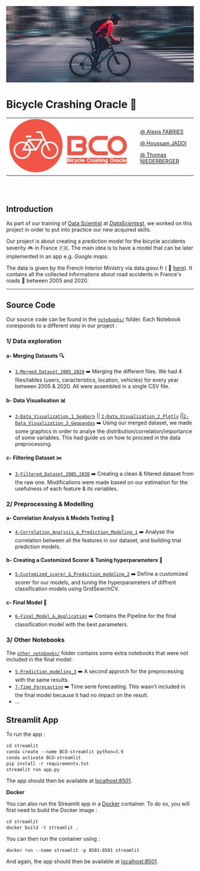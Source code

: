 
<img src="images/header.jpg">

# Bicycle Crashing Oracle :crystal_ball:


<table border="0">

 <colgroup>
    <col span="1" style="width: 70%;">
    <col span="1" style="width: 30%;">
 </colgroup>

 <tr>

   <td><img src="images/BCO_logo.png" width=500></td>

  <td>

   [@ Alexis FABRIES](https://github.com/Alexis7554)

   [@ Houssam JADDI](https://github.com/JAHOUD) 

   [@ Thomas NIEDERBERGER](https://github.com/Dharkhar) 
  </td>
 </tr>
</table>
<br/><br/>

## Introduction

As part of our training of  [Data Scientist](https://datascientest.com/en/data-scientist-course) at [*DataScientest*](https://datascientest.com/), we worked on this project in order to put into practice our new acquired skills.

Our project is about creating a prediction model for the bicycle accidents severity :bike: in France :fr:. The main idea is to have a model that can be later implemented in an  app e.g. *Google maps*.

The data is given by the French Interior Ministry via data.gouv.fr ( :link: [here](https://www.data.gouv.fr/en/datasets/bases-de-donnees-annuelles-des-accidents-corporels-de-la-circulation-routiere-annees-de-2005-a-2020/)). It contains all the collected informations about road accidents in France's roads :vertical_traffic_light: between 2005 and 2020.

***

## Source Code
Our source code can be found in the [`notebooks/`](notebooks) folder. Each Notebook coresponds to a different step in our project :

### 1/ Data exploration

#### a- Merging Datasets :mag:
- [`1-Merged_Dataset_2005_2020`](notebooks/1-Merged_Dataset_2005_2020.ipynb) :arrow_right: Merging the different files. We had 4 files/tables (users, caracteristics, location, vehicles) for every year between 2005 & 2020. All were assembled in a single CSV file.


#### b- Data Visualisation :bar_chart:
- [`2-Data_Visualization_1_Seaborn`](notebooks/2-Data_Visualization_1_Seaborn.ipynb) || [`2-Data_Visualization_2_Plotly`](notebooks/2-Data_Visualization_2_Plotly.ipynb) ||[`2-Data_Visualization_3_Geopandas`](notebooks/2-Data_Visualization_3_Geopandas.ipynb) :arrow_right:  Using our merged dataset, we made some graphics in order to analye the distribution/correlation/importance of some variables. This had guide us on how to proceed in the data preprocessing.

#### c- Filtering Dataset :scissors:
- [`3-Filtered_Dataset_2005_2020`](notebooks/3-Filtered_Dataset_2005_2020.ipynb)  :arrow_right: Creating a clean & filtered dataset from the raw one.
Modifications were made based on our estimation for the usefulness of each feature & its variables.

### 2/ Preprocessing & Modelling 
#### a- Correlation Analysis & Models Testing :hammer:
- [`4-Correlation_Analysis_&_Prediction_Modeling_1`](notebooks/4-Correlation_Analysis_&_Prediction_Modeling_1.ipynb)  :arrow_right: Analyse the correlation between all the features in our dataset, and building trial prediction models.
#### b- Creating a Customized Scorer & Tuning hyperparameters :wrench:
- [`5-Customized_scorer_&_Prediction_modeling_2`](notebooks/5-Customized_scorer_&_Prediction_modeling_2.ipynb)  :arrow_right: Define a customized scorer for our models, and tuning the hyperparameters of diffrent classification models using GridSearchCV.
#### c- Final Model :robot:
- [`6-Final_Model_&_Application`](notebooks/6-Final_Model_&_Application.ipynb) :arrow_right: Contains the Pipeline for the final classification model with the best parameters.


### 3/ Other Notebooks
The [`other_notebooks/`](notebooks/other_notebooks) folder contains some extra notebooks that were not included in the final model:
- [`5-Prediction_modeling_3`](notebooks/other_notebooks/5-Prediction_modeling_3.ipynb)  :arrow_right:  A second approch for the preprocessing with the same results.
- [`7-Time_Forecasting`](notebooks/other_notebooks/7-Time_Forecasting.ipynb)  :arrow_right:  Time serie forecasting. This wasn't included in the final model because it had no impact on the result.
- ...

## Streamlit App

To run the app :

```shell
cd streamlit
conda create --name BCO-streamlit python=3.9
conda activate BCO-streamlit
pip install -r requirements.txt
streamlit run app.py
```

The app should then be available at [localhost:8501](http://localhost:8501).

**Docker**

You can also run the Streamlit app in a [Docker](https://www.docker.com/) container. To do so, you will first need to build the Docker image :

```shell
cd streamlit
docker build -t streamlit .
```

You can then run the container using :

```shell
docker run --name streamlit -p 8501:8501 streamlit
```

And again, the app should then be available at [localhost:8501](http://localhost:8501).
